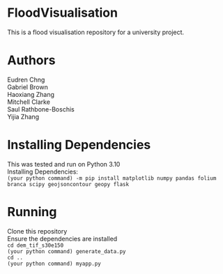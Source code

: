 # FloodVisualisation
This is a flood visualisation repository for a university project.

# Authors
Eudren Chng  
Gabriel Brown  
Haoxiang Zhang  
Mitchell Clarke  
Saul Rathbone-Boschis  
Yijia Zhang  

# Installing Dependencies
This was tested and run on Python 3.10  
Installing Dependencies:  
`(your python command) -m pip install matplotlib numpy pandas folium branca scipy geojsoncontour geopy flask`

# Running
Clone this repository  
Ensure the dependencies are installed  
`cd dem_tif_s30e150`  
`(your python command) generate_data.py`  
`cd ..`  
`(your python command) myapp.py`  
